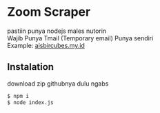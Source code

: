 # Zoom Scraper
pastiin punya nodejs
males nutorin
<br>
Wajib Punya Tmail (Temporary email) Punya sendiri
<br>
Example: [aisbircubes.my.id](https://aisbircubes.my.id)

## Instalation
download zip githubnya dulu ngabs
```bat
$ npm i
$ node index.js
```
